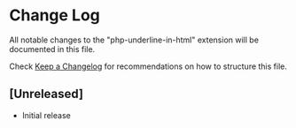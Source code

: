 # Change Log

All notable changes to the "php-underline-in-html" extension will be documented in this file.

Check [Keep a Changelog](http://keepachangelog.com/) for recommendations on how to structure this file.

## [Unreleased]

- Initial release

